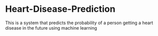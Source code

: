 # Heart-Disease-Prediction
This is a system that predicts the probability of a person getting a heart disease in the future using machine learning
